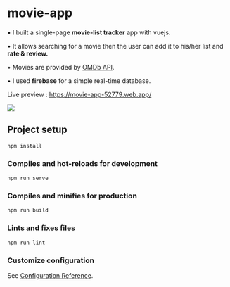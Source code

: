 # movie-app

• I built a single-page **movie-list tracker** app with vuejs.

• It allows searching for a movie then the user can add it to his/her list and **rate & review.**

• Movies are provided by [OMDb API](http://www.omdbapi.com/).

• I used **firebase** for a simple real-time database.

Live preview : https://movie-app-52779.web.app/

![](recording.gif)

## Project setup

```
npm install
```

### Compiles and hot-reloads for development

```
npm run serve
```

### Compiles and minifies for production

```
npm run build
```

### Lints and fixes files

```
npm run lint
```

### Customize configuration

See [Configuration Reference](https://cli.vuejs.org/config/).

